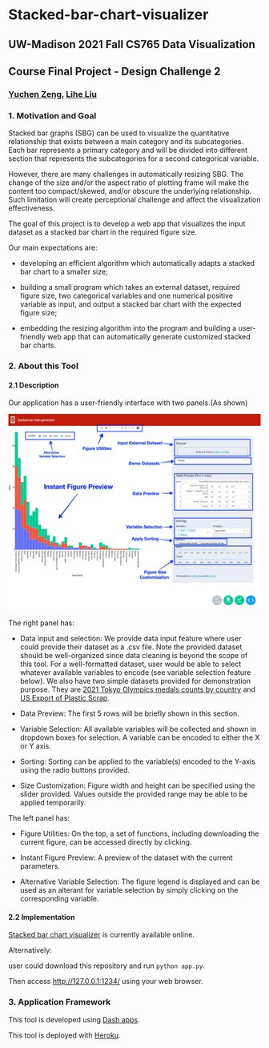 # Stacked-bar-chart-visualizer
## UW-Madison 2021 Fall CS765 Data Visualization
## Course Final Project - Design Challenge 2
### [Yuchen Zeng](https://github.com/yzeng58), [Lihe Liu](https://github.com/liulihe954)

### 1. Motivation and Goal
Stacked bar graphs (SBG) can be used to visualize the quantitative relationship that exists between a main category and its subcategories. Each bar represents a primary category and will be divided into different section that represents the subcategories for a second categorical variable. 

However, there are many challenges in automatically resizing SBG. The change of the size and/or the aspect ratio of plotting frame will make the content too compact/skewed, and/or obscure the underlying relationship. Such limitation will create perceptional challenge and affect the visualization effectiveness. 

The goal of this project is to develop a web app that visualizes the input dataset as a stacked bar chart in the required figure size.

Our main expectations are:

- developing an efficient algorithm which automatically adapts a stacked bar chart to a smaller size;

- building a small program which takes an external dataset, required figure size, two categorical variables and one numerical positive variable as input, and output a stacked bar chart with the expected figure size;

- embedding the resizing algorithm into the program and building a user-friendly web app that can automatically generate customized stacked bar charts.


### 2. About this Tool

#### 2.1 Description

Our application has a user-friendly interface with two panels.(As shown)

![App Interface](ScreenshotDemo_Anno.jpeg)

The right panel has:

- Data input and selection: We provide data input feature where user could provide their dataset as a .csv file. Note the provided dataset should be well-organized since data cleaning is beyond the scope of this tool. For a well-formatted dataset, user would be able to select whatever available variables to encode (see variable selection feature below). We also have two simple datasets provided for demonstration purpose. They are [2021 Tokyo Olympics medals counts by country](https://www.kaggle.com/arjunprasadsarkhel/2021-olympics-in-tokyo?select=Medals.xlsx) and [US Export of Plastic Scrap](https://plotly.com/python/bar-charts/). 

- Data Preview: The first 5 rows will be briefly shown in this section.

- Variable Selection: All available variables will be collected and shown in dropdown boxes for selection. A variable can be encoded to either the X or Y axis.

- Sorting: Sorting can be applied to the variable(s) encoded to the Y-axis using the radio buttons provided.

- Size Customization: Figure width and height can be specified using the slider provided. Values outside the provided range may be able to be applied temporarily.

The left panel has:

- Figure Utilities: On the top, a set of functions, including downloading the current figure, can be accessed directly by clicking.

- Instant Figure Preview: A preview of the dataset with the current parameters.

- Alternative Variable Selection: The figure legend is displayed and can be used as an alterant for variable selection by simply clicking on the corresponding variable.


#### 2.2 Implementation
[Stacked bar chart visualizer](https://tiny-visualizer.herokuapp.com/) is currently 
available online.

Alternatively: 

user could download this repository and run `python app.py`.

Then access http://127.0.0.1:1234/ using your web browser.

### 3. Application Framework
This tool is developed using [Dash apps](https://plotly.com/dash/).  

This tool is deployed with [Heroku](https://www.heroku.com/).



